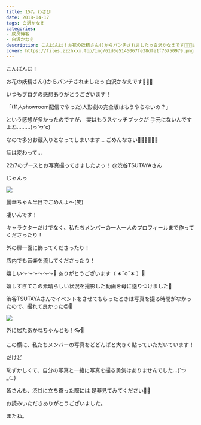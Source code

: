 ```yaml
---
title: 157。わさび
date: 2018-04-17
tags: 白沢かなえ
categories: 
- 成员博客
- 白沢かなえ
description: こんばんは！お花の妖精さん()からパンチされましたっ白沢かなえです🌸🌸🌸いつもブログの感想ありがとうございます！「(11人showroom配信でやった)人形劇の完全版は...
cover: https://files.zzzhxxx.top/img/61d0e5145067fe38dfe1f76750979.png 
---
```






こんばんは！

お花の妖精さん()からパンチされましたっ
白沢かなえです🌸🌸🌸









いつもブログの感想ありがとうございます！



「(11人showroom配信でやった)人形劇の完全版はもうやらないの？」

という感想が多かったのですが、
実はもうスケッチブックが
手元にないんですよね………(っ’ヮ’c)

なので多分お蔵入りとなってしまいます…
ごめんなさい🙇🏻‍♀️🙇🏻‍♀️











話は変わって…







22/7のブースとお写真撮ってきましたよっ！
@渋谷TSUTAYAさん




じゃんっ

![](https://files.zzzhxxx.top/img/61d0e5145067fe38dfe1f76750979.png)


麗華ちゃん半目でごめんよ〜(笑)







凄いんです！


キャラクターだけでなく、私たちメンバーの一人一人のプロフィールまで作ってくださったり！

外の扉一面に飾ってくださったり！

店内でも音楽を流してくださったり！




嬉しい〜〜〜〜〜〜🧡
ありがとうございます（ ∗   ̑ o   ̑ ∗ ）🌷


嬉しすぎてこの素晴らしい状況を撮影した動画を母に送りつけました🌸









渋谷TSUTAYAさんでイベントをさせてもらったときは写真を撮る時間がなかったので、撮れて良かった😉🌷




![](https://files.zzzhxxx.top/img/61d0e5145067fe38dfe1f76750979-01.png)


外に居たあかねちゃんとも！👓💜



この横に、私たちメンバーの写真をどどんぱと大きく貼っていただいています！


だけど


恥ずかしくて、自分の写真と一緒に写真を撮る勇気はありませんでした…(´つ_⊂)














皆さんも、渋谷に立ち寄った際には
是非見てみてください🌸🌸












お読みいただきありがとうございました。


またね。


